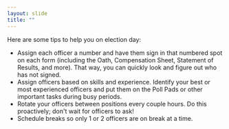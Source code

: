 ```yaml
---
layout: slide
title: ""
---
```


Here are some tips to help you on election day:

-   Assign each officer a number and have them sign in that numbered spot on each form (including the Oath, Compensation Sheet, Statement of Results, and more). That way, you can quickly look and figure out who has not signed.
-   Assign officers based on skills and experience. Identify your best or most experienced officers and put them on the Poll Pads or other important tasks during busy periods.
-   Rotate your officers between positions every couple hours. Do this proactively; don't wait for officers to ask!
-   Schedule breaks so only 1 or 2 officers are on break at a time.